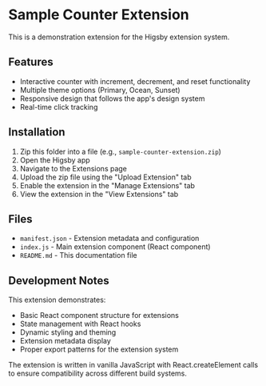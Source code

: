 # Sample Counter Extension

This is a demonstration extension for the Higsby extension system.

## Features

- Interactive counter with increment, decrement, and reset functionality
- Multiple theme options (Primary, Ocean, Sunset)
- Responsive design that follows the app's design system
- Real-time click tracking

## Installation

1. Zip this folder into a file (e.g., `sample-counter-extension.zip`)
2. Open the Higsby app
3. Navigate to the Extensions page
4. Upload the zip file using the "Upload Extension" tab
5. Enable the extension in the "Manage Extensions" tab
6. View the extension in the "View Extensions" tab

## Files

- `manifest.json` - Extension metadata and configuration
- `index.js` - Main extension component (React component)
- `README.md` - This documentation file

## Development Notes

This extension demonstrates:
- Basic React component structure for extensions
- State management with React hooks
- Dynamic styling and theming
- Extension metadata display
- Proper export patterns for the extension system

The extension is written in vanilla JavaScript with React.createElement calls to ensure compatibility across different build systems.
